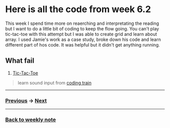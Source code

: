 # Here is all the code from week 6.2
This week I spend time more on reaerching and interpretating the reading but I want to do a little bit of coding to keep the flow going. You can't play tic-tac-toe with this attempt but I was able to create grid and learn about array. I used Jamie's work as a case study, broke down his code and learn different part of hos code. It was helpful but it didn't get anything running.    

## What fail
1. [Tic-Tac-Toe](https://napasornc.github.io/c0dew0rd/processing/week06.2/tic_tac_toe/)

> learn sound input from [coding train](https://youtu.be/GTWrWM1UsnA)

---------------------------------------------------
### [Previous](https://github.com/napasornc/c0dew0rd/tree/master/processing/week%2006.1) -> [Next](https://github.com/napasornc/c0dew0rd/tree/master/processing/week%2007)  

--------------------------------------------------
### [Back to weekly note](https://napasornc.github.io/c0dew0rd/)


